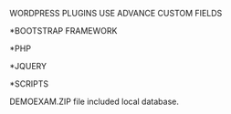 WORDPRESS PLUGINS USE ADVANCE CUSTOM FIELDS

*BOOTSTRAP FRAMEWORK

*PHP

*JQUERY

*SCRIPTS



DEMOEXAM.ZIP file included local database.
